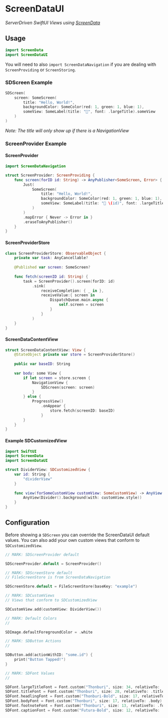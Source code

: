 # ScreenDataUI

*ServerDriven SwiftUI Views using [ScreenData](https://serverdriven.github.io/ScreenData/)*


## Usage

```swift
import ScreenData
import ScreenDataUI
```


You will need to also `import ScreenDataNavigation` if you are dealing with `ScreenProviding` or `ScreenStoring`.

### SDScreen Example

```swift
SDScreen(
    screen: SomeScreen(
        title: "Hello, World!",
        backgroundColor: SomeColor(red: 1, green: 1, blue: 1),
        someView: SomeLabel(title: "👋", font: .largeTitle).someView
    )
)
```

*Note: The title will only show up if there is a NavigationView*

### ScreenProvider Example

#### ScreenProvider
```swift
import ScreenDataNavigation

struct ScreenProvider: ScreenProviding {
    func screen(forID id: String) -> AnyPublisher<SomeScreen, Error> {
        Just(
            SomeScreen(
                title: "Hello, World!",
                backgroundColor: SomeColor(red: 1, green: 1, blue: 1),
                someView: SomeLabel(title: "👋 \(id)", font: .largeTitle).someView
            )
        )
        .mapError { Never -> Error in }
        .eraseToAnyPublisher()
    }
}
```

#### ScreenProviderStore

```swift
class ScreenProviderStore: ObservableObject {
    private var task: AnyCancellable?
    
    @Published var screen: SomeScreen?
    
    func fetch(screenID id: String) {
        task = ScreenProvider().screen(forID: id)
            .sink(
                receiveCompletion: { _ in },
                receiveValue:{ screen in
                    DispatchQueue.main.async {
                        self.screen = screen
                    }
                }
            )
    }
}
```

#### ScreenDataContentView

```swift
struct ScreenDataContentView: View {
    @StateObject private var store = ScreenProviderStore()
    
    public var baseID: String
    
    var body: some View {
        if let screen = store.screen {
            NavigationView {
                SDScreen(screen: screen)
            }
        } else {
            ProgressView()
                .onAppear {
                    store.fetch(screenID: baseID)
                }
        }
    }
}
```

#### Example SDCustomizedView

```swift
import SwiftUI
import ScreenData
import ScreenDataUI

struct DividerView: SDCustomizedView {
    var id: String {
        "dividerView"
    }
    
    func view(forSomeCustomView customView: SomeCustomView) -> AnyView {
        AnyView(Divider().background(with: customView.style))
    }
}
```

## Configuration

Before showing a `SDScreen` you can override the ScreenDataUI default values. You can also add your own custom views that conform to `SDCustomizedView`.

```swift
// MARK: SDScreenProvider default

SDScreenProvider.default = ScreenProvider()

// MARK: SDScreenStore default
// FileScreenStore is from ScreenDataNavigation

SDScreenStore.default = FileScreenStore(baseKey: "example")

// MARK: SDCustomViews
// Views that conform to SDCustomizedView

SDCustomView.add(customView: DividerView())

// MARK: Default Colors
//

SDImage.defaultForegroundColor = .white

// MARK: SDButton Actions
//

SDButton.add(actionWithID: "some.id") {
    print("Button Tapped!")
}

// MARK: SDFont Values
//

SDFont.largeTitleFont = Font.custom("Thonburi", size: 34, relativeTo: .largeTitle)
SDFont.titleFont = Font.custom("Thonburi", size: 28, relativeTo: .title)
SDFont.headlingFont = Font.custom("Thonburi-Bold", size: 17, relativeTo: .headline)
SDFont.bodyFont = Font.custom("Thonburi", size: 17, relativeTo: .body)
SDFont.footnoteFont = Font.custom("Thonburi", size: 13, relativeTo: .footnote)
SDFont.captionFont = Font.custom("Futura-Bold", size: 12, relativeTo: .caption)
```
